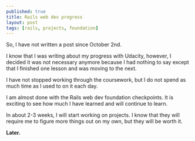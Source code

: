 ```yaml
---
published: true
title: Rails web dev progress
layout: post
tags: [rails, projects, foundation]
---
```

So, I have not written a post since October 2nd. 

I know that I was writing about my progress with Udacity, however, I decided it was not necessary anymore because I had nothing to say except that I finished one lesson and was moving to the next.

I have not stopped working through the coursework, but I do not spend as much time as I used to on it each day. 

I am almost done with the Rails web dev foundation checkpoints. It is exciting to see how much I have learned and will continue to learn. 

In about 2-3 weeks, I will start working on projects. I know that they will require me to figure more things out on my own, but they will be worth it.

**Later.**